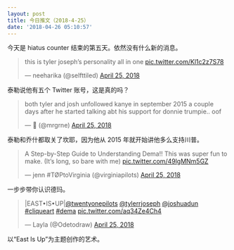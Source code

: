 ```yaml
---
layout: post
title: 今日推文（2018-4-25）
date: '2018-04-26 05:10:57'
---
```



今天是 hiatus counter 结束的第五天。依然没有什么新的消息。

> this is tyler joseph’s personality all in one [pic.twitter.com/Kl1c2z7S78](https://t.co/Kl1c2z7S78)
> 
> — neeharika (@selfttiled) [April 25, 2018](https://twitter.com/selfttiled/status/989282373178155008?ref_src=twsrc%5Etfw)

<script async="" charset="utf-8" src="https://platform.twitter.com/widgets.js"></script>

泰勒说他有五个 Twitter 账号，这是真的吗？

> both tyler and josh unfollowed kanye in september 2015 a couple days after he started talking abt his support for donnie trumpie.. oof
> 
> — ‏ً (@mrgrne) [April 25, 2018](https://twitter.com/mrgrne/status/989256880978620416?ref_src=twsrc%5Etfw)

<script async="" charset="utf-8" src="https://platform.twitter.com/widgets.js"></script>

泰勒和乔什都取关了坎耶，因为他从 2015 年就开始讲他多么支持川普。

> A Step-by-Step Guide to Understanding Dema!! This was super fun to make. (It’s long, so bare with me) [pic.twitter.com/49lgMNm5GZ](https://t.co/49lgMNm5GZ)
> 
> — jenn #TØPtoVirginia (@virginiapilots) [April 25, 2018](https://twitter.com/virginiapilots/status/989191782616436742?ref_src=twsrc%5Etfw)

<script async="" charset="utf-8" src="https://platform.twitter.com/widgets.js"></script>

一步步带你认识德玛。

> |EAST•IS•UP|[@twentyonepilots](https://twitter.com/twentyonepilots?ref_src=twsrc%5Etfw) [@tylerrjoseph](https://twitter.com/tylerrjoseph?ref_src=twsrc%5Etfw) [@joshuadun](https://twitter.com/joshuadun?ref_src=twsrc%5Etfw) [#cliqueart](https://twitter.com/hashtag/cliqueart?src=hash&ref_src=twsrc%5Etfw) [#dema](https://twitter.com/hashtag/dema?src=hash&ref_src=twsrc%5Etfw) [pic.twitter.com/aq34Ze4Ch4](https://t.co/aq34Ze4Ch4)
> 
> — Layla (@Odetodraw) [April 25, 2018](https://twitter.com/Odetodraw/status/989208734839787520?ref_src=twsrc%5Etfw)

<script async="" charset="utf-8" src="https://platform.twitter.com/widgets.js"></script>

以“East Is Up”为主题创作的艺术。


